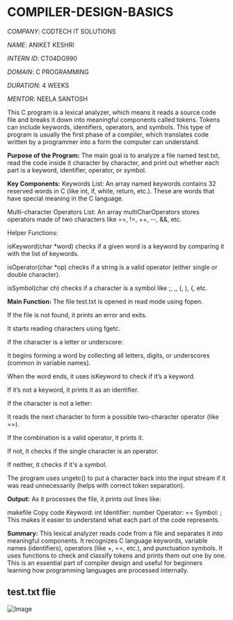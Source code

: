 # COMPILER-DESIGN-BASICS

*COMPANY*: CODTECH IT SOLUTIONS

*NAME*: ANIKET KESHRI

*INTERN ID*: CT04DG990

*DOMAIN*: C PROGRAMMING

*DURATION*: 4 WEEKS

*MENTOR*: NEELA SANTOSH 


This C program is a lexical analyzer, which means it reads a source code file and breaks it down into meaningful components called tokens. Tokens can include keywords, identifiers, operators, and symbols. This type of program is usually the first phase of a compiler, which translates code written by a programmer into a form the computer can understand.


**Purpose of the Program:**
The main goal is to analyze a file named test.txt, read the code inside it character by character, and print out whether each part is a keyword, identifier, operator, or symbol.


**Key Components:**
Keywords List:
An array named keywords contains 32 reserved words in C (like int, if, while, return, etc.). These are words that have special meaning in the C language.

Multi-character Operators List:
An array multiCharOperators stores operators made of two characters like ==, !=, ++, --, &&, etc.

Helper Functions:

isKeyword(char *word) checks if a given word is a keyword by comparing it with the list of keywords.

isOperator(char *op) checks if a string is a valid operator (either single or double character).

isSymbol(char ch) checks if a character is a symbol like ;, ,, (, ), {, etc.


**Main Function:**
The file test.txt is opened in read mode using fopen.

If the file is not found, it prints an error and exits.

It starts reading characters using fgetc.

If the character is a letter or underscore:

It begins forming a word by collecting all letters, digits, or underscores (common in variable names).

When the word ends, it uses isKeyword to check if it’s a keyword.

If it’s not a keyword, it prints it as an identifier.

If the character is not a letter:

It reads the next character to form a possible two-character operator (like ==).

If the combination is a valid operator, it prints it.

If not, it checks if the single character is an operator.

If neither, it checks if it's a symbol.

The program uses ungetc() to put a character back into the input stream if it was read unnecessarily (helps with correct token separation).


**Output:**
As it processes the file, it prints out lines like:

makefile
Copy code
Keyword: int
Identifier: number
Operator: ==
Symbol: ;
This makes it easier to understand what each part of the code represents.

**Summary:**
This lexical analyzer reads code from a file and separates it into meaningful components. It recognizes C language keywords, variable names (identifiers), operators (like +, ==, etc.), and punctuation symbols. It uses functions to check and classify tokens and prints them out one by one. This is an essential part of compiler design and useful for beginners learning how programming languages are processed internally.

## test.txt flie
![Image](https://github.com/user-attachments/assets/b3541099-1569-42fc-83a6-9f2df63ce5f1)
